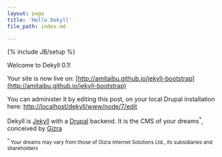 ```yaml
---
layout: page
title: 'Hello Dekyll'
file_path: index.md

---
```



{% include JB/setup %}

Welcome to Dekyll 0.1!

Your site is now live on: [http://amitaibu.github.io/jekyll-bootstrap](http://amitaibu.github.io/jekyll-bootstrap)

You can administer it by editing this post, on your local Drupal installation here: [http://localhost/dekyll/www/node/7/edit](http://localhost/dekyll/www/node/7/edit)

Dekyll is [Jekyll](http://jekyllrb.com/) with a [Drupal](http://drupal.org/) backend. It is the CMS of your dreams<sup>*</sup>, conceived by [Gizra](http://gizra.com)

<sub><sup>*</sup> Your dreams may vary from those of Gizra Internet Solutions Ltd., its subsidiaries and shareholders</sub>
